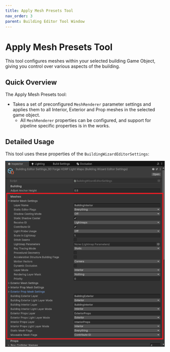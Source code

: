 ```yaml
---
title: Apply Mesh Presets Tool
nav_order: 3
parent: Building Editor Tool Window
---
```


# Apply Mesh Presets Tool

This tool configures meshes within your selected building Game Object, giving you control over various aspects of the building.

## Quick Overview

The Apply Mesh Presets tool:

- Takes a set of preconfigured `MeshRenderer` parameter settings and applies them to all Interior, Exterior and Prop meshes in the selected game object.
  - All `MeshRenderer` properties can be configured, and support for pipeline specific properties is in the works.



## Detailed Usage

This tool uses these properties of the `BuildingWizardEditorSettings`:

![](..\media\meshtoolsettings.png)
